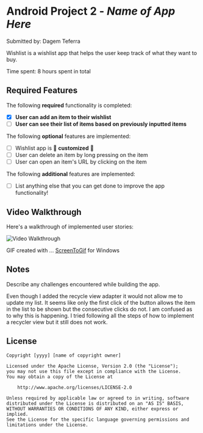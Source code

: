 # Android Project 2 - *Name of App Here*

Submitted by: Dagem Teferra

Wishlist is a wishlist app that helps the user keep track of what they want to buy.

Time spent: 8 hours spent in total

## Required Features

The following **required** functionality is completed:

- [X] **User can add an item to their wishlist**
- [ ] **User can see their list of items based on previously inputted items**

The following **optional** features are implemented:

- [ ] Wishlist app is 🎨 **customized** 🎨
- [ ] User can delete an item by long pressing on the item
- [ ] User can open an item's URL by clicking on the item

The following **additional** features are implemented:

* [ ] List anything else that you can get done to improve the app functionality!

## Video Walkthrough

Here's a walkthrough of implemented user stories:

<img src='(https://i.imgur.com/PgtORj6.gif)' title='Video Walkthrough' width='' alt='Video Walkthrough' />

<!-- Replace this with whatever GIF tool you used! -->
GIF created with ... 
[ScreenToGif](https://www.screentogif.com/) for Windows


## Notes

Describe any challenges encountered while building the app.

Even though I added the recycle view adapter it would not allow me to update my list. It seems like only the first click of the button allows the
item in the list to be shown but the consecutive clicks do not. I am confused as to why this is happening. I tried following all the steps of how to implement
a recycler view but it still does not work. 

## License

    Copyright [yyyy] [name of copyright owner]

    Licensed under the Apache License, Version 2.0 (the "License");
    you may not use this file except in compliance with the License.
    You may obtain a copy of the License at

        http://www.apache.org/licenses/LICENSE-2.0

    Unless required by applicable law or agreed to in writing, software
    distributed under the License is distributed on an "AS IS" BASIS,
    WITHOUT WARRANTIES OR CONDITIONS OF ANY KIND, either express or implied.
    See the License for the specific language governing permissions and
    limitations under the License.

